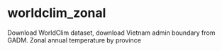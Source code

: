 # worldclim_zonal
Download WorldClim dataset, download Vietnam admin boundary from GADM. Zonal annual temperature by province
